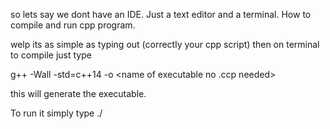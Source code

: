 so lets say we dont have an IDE. Just a text editor and a terminal. How to compile and run cpp program.

welp its as simple as typing out (correctly your cpp script) then on terminal to compile just type

g++ -Wall -std=c++14 <name of cpp file> -o <name of executable no .ccp needed>

this will generate the executable.

To run it simply type ./<name of executable>
